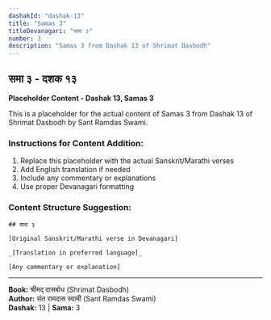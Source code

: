 ```yaml
---
dashakId: "dashak-13"
title: "Samas 3"
titleDevanagari: "समा ३"
number: 3
description: "Samas 3 from Dashak 13 of Shrimat Dasbodh"
---
```


## समा ३ - दशक १३

<!-- TODO: Add the actual Sanskrit/Marathi content here -->

**Placeholder Content - Dashak 13, Samas 3**

This is a placeholder for the actual content of Samas 3 from Dashak 13 of Shrimat Dasbodh by Sant Ramdas Swami.

### Instructions for Content Addition:
1. Replace this placeholder with the actual Sanskrit/Marathi verses
2. Add English translation if needed
3. Include any commentary or explanations
4. Use proper Devanagari formatting

### Content Structure Suggestion:
```
## समा ३

[Original Sanskrit/Marathi verse in Devanagari]

_[Translation in preferred language]_

[Any commentary or explanation]
```

---
**Book:** श्रीमद् दासबोध (Shrimat Dasbodh)  
**Author:** संत रामदास स्वामी (Sant Ramdas Swami)  
**Dashak:** 13 | **Sama:** 3
